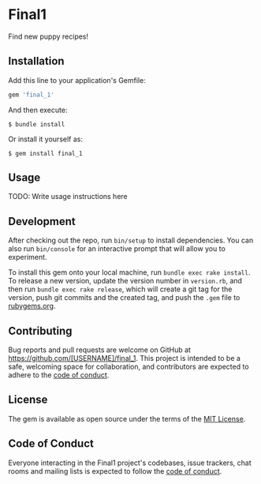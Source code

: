 # Final1

Find new puppy recipes!

## Installation

Add this line to your application's Gemfile:

```ruby
gem 'final_1'
```

And then execute:

    $ bundle install

Or install it yourself as:

    $ gem install final_1

## Usage

TODO: Write usage instructions here

## Development

After checking out the repo, run `bin/setup` to install dependencies. You can also run `bin/console` for an interactive prompt that will allow you to experiment.

To install this gem onto your local machine, run `bundle exec rake install`. To release a new version, update the version number in `version.rb`, and then run `bundle exec rake release`, which will create a git tag for the version, push git commits and the created tag, and push the `.gem` file to [rubygems.org](https://rubygems.org).

## Contributing

Bug reports and pull requests are welcome on GitHub at https://github.com/[USERNAME]/final_1. This project is intended to be a safe, welcoming space for collaboration, and contributors are expected to adhere to the [code of conduct](https://github.com/[USERNAME]/final_1/blob/master/CODE_OF_CONDUCT.md).

## License

The gem is available as open source under the terms of the [MIT License](https://opensource.org/licenses/MIT).

## Code of Conduct

Everyone interacting in the Final1 project's codebases, issue trackers, chat rooms and mailing lists is expected to follow the [code of conduct](https://github.com/[USERNAME]/final_1/blob/master/CODE_OF_CONDUCT.md).
